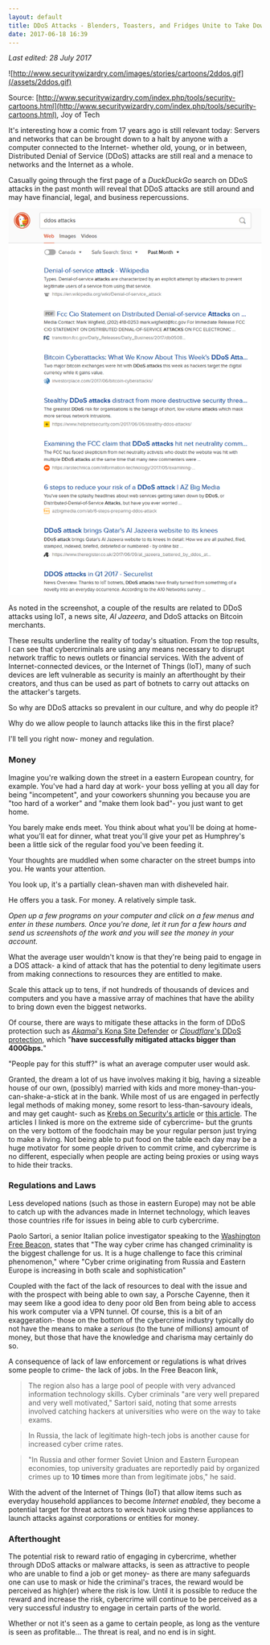 ```yaml
---
layout: default
title: DDoS Attacks - Blenders, Toasters, and Fridges Unite to Take Down... Corporations?!
date: 2017-06-18 16:39
---
```

*Last edited: 28 July 2017*

![http://www.securitywizardry.com/images/stories/cartoons/2ddos.gif](/assets/2ddos.gif)

Source: [http://www.securitywizardry.com/index.php/tools/security-cartoons.html](http://www.securitywizardry.com/index.php/tools/security-cartoons.html), Joy of Tech

It's interesting how a comic from 17 years ago is still relevant today: Servers and networks that can be brought down to a halt by anyone with a computer connected to the Internet- whether old, young, or in between, Distributed Denial of Service (DDoS) attacks are still real and a menace to networks and the Internet as a whole. 

Casually going through the first page of a *DuckDuckGo* search on DDoS attacks in the past month will reveal that DDoS attacks are still around and may have financial, legal, and business repercussions.

![Searching for DDoS material](/assets/ddos%20searches.PNG)


As noted in the screenshot, a couple of the results are related to DDoS attacks using IoT, a news site, *Al Jazeera*, and DdoS attacks on Bitcoin merchants.

These results underline the reality of today's situation. From the top results, I can see that cybercriminals are using any means necessary to disrupt network traffic to news outlets or financial services. With the advent of Internet-connected devices, or the Internet of Things (IoT), many of such devices are left vulnerable as security is mainly an afterthought by their creators, and thus can be used as part of botnets to carry out attacks on the attacker's targets.

So why are DDoS attacks so prevalent in our culture, and why do people it?

Why do we allow people to launch attacks like this in the first place?

I'll tell you right now- money and regulation.


<h3> Money </h3>

Imagine you're walking down the street in a eastern European country, for example.
You've had a hard day at work- your boss yelling at you all day for being "incompetent", and your coworkers shunning you because you are "too hard of a worker" and "make them look bad"- you just want to get home.

You barely make ends meet. You think about what you'll be doing at home- what you'll eat for dinner, what treat you'll give your pet as Humphrey's been a little sick of the regular food you've been feeding it.

Your thoughts are muddled when some character on the street bumps into you. He wants your attention.

You look up, it's a partially clean-shaven man with disheveled hair. 

He offers you a task. For money. A relatively simple task.

*Open up a few programs on your computer and click on a few menus and enter in these numbers. Once you're done, let it run for a few hours and send us screenshots of the work and you will see the money in your account.*

What the average user wouldn't know is that they're being paid to engage in a DOS attack- a kind of attack that has the potential to deny legitimate users from making connections to resources they are entitled to make.

Scale this attack up to tens, if not hundreds of thousands of devices and computers and you have a massive array of machines that have the ability to bring down even the biggest networks.

Of course, there are ways to mitigate these attacks in the form of DDoS protection such as [*Akamai*'s Kona Site Defender](https://www.akamai.com/us/en/products/cloud-security/kona-site-defender.jsp) or [*Cloudflare*'s DDoS protection](https://www.cloudflare.com/ddos/), which "**have successfully mitigated attacks bigger than 400Gbps.**"

"People pay for this stuff?" is what an average computer user would ask.

Granted, the dream a lot of us have involves making it big, having a sizeable house of our own, (possibly) married with kids and more money-than-you-can-shake-a-stick at in the bank. While most of us are engaged in perfectly legal methods of making money, some resort to less-than-savoury ideals, and may get caught- such as [Krebs on Security's article](https://krebsonsecurity.com/2017/04/the-backstory-behind-carder-kingpin-roman-seleznevs-record-27-year-prison-sentence/) or [this article](https://krebsonsecurity.com/2011/08/flashy-cars-got-spam-kingpin-mugged/). The articles I linked is more on the extreme side of cybercrime- but the grunts on the very bottom of the foodchain may be your regular person just trying to make a living. Not being able to put food on the table each day may be a huge motivator for some people driven to commit crime, and cybercrime is no different, especially when people are acting being proxies or using ways to hide their tracks.

<h3> Regulations and Laws </h3>

Less developed nations (such as those in eastern Europe) may not be able to catch up with the advances made in Internet technology, which leaves those countries rife for issues in being able to curb cybercrime. 

Paolo Sartori, a senior Italian police investigator speaking to the [Washington Free Beacon](http://freebeacon.com/national-security/interpol-cyber-crime-from-russia-e-europe-expands/), states that "The way cyber crime has changed criminality is the biggest challenge for us. It is a huge challenge to face this criminal phenomenon," where "Cyber crime originating from Russia and Eastern Europe is increasing in both scale and sophistication"

Coupled with the fact of the lack of resources to deal with the issue and with the prospect with being able to own say, a Porsche Cayenne, then it may seem like a good idea to deny poor old Ben from being able to access his work computer via a VPN tunnel. Of course, this is a bit of an exaggeration- those on the bottom of the cybercrime industry typically do not have the means to make a *serious* (to the tune of millions) amount of money, but those that have the knowledge and charisma may certainly do so.

A consequence of lack of law enforcement or regulations is what drives some people to crime- the lack of jobs. In the Free Beacon link, 

> The region also has a large pool of people with very advanced information technology skills. Cyber criminals "are very well prepared and very well motivated," Sartori said, noting that some arrests involved catching hackers at universities who were on the way to take exams.

> In Russia, the lack of legitimate high-tech jobs is another cause for increased cyber crime rates.

> "In Russia and other former Soviet Union and Eastern European economies, top university graduates are reportedly paid by organized crimes up to **10 times** more than from legitimate jobs," he said.

With the advent of the Internet of Things (IoT) that allow items such as everyday household appliances to become *Internet enabled*, they become a potential target for threat actors to wreck havok using these appliances to launch attacks against corporations or entities for money.

<h3> Afterthought </h3>

The potential risk to reward ratio of engaging in cybercrime, whether through DDoS attacks or malware attacks, is seen as attractive to people who are unable to find a job or get money- as there are many safeguards one can use to mask or hide the criminal's traces, the reward would be perceived as high(er) where the risk is low. Until it is possible to reduce the reward and increase the risk, cybercrime will continue to be perceived as a very successful industry to engage in certain parts of the world.

Whether or not it's seen as a game to certain people, as long as the venture is seen as profitable... The threat is real, and no end is in sight.
